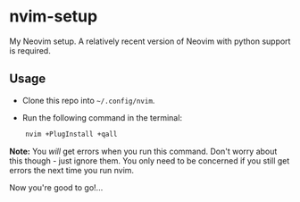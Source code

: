nvim-setup
=========

My Neovim setup.  A relatively recent version of Neovim with python support is required.


Usage
-----

- Clone this repo into `~/.config/nvim`.

- Run the following command in the terminal:

``` sh
    nvim +PlugInstall +qall
```

**Note:** You _will_ get errors when you run this command.  Don't worry about this though - just ignore them.  You only need to be concerned if you still get errors the next time you run nvim.

Now you're good to go!...
